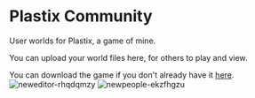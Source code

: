 <h1>Plastix Community</h1>
User worlds for Plastix, a game of mine.

You can upload your world files here, for others to play and view.

You can download the game if you don't already have it <a href=https://gamejolt.com/games/plastix/505572>here</a>.![neweditor-rhqdqmzy](https://user-images.githubusercontent.com/51975687/110043552-d150b280-7d04-11eb-8b5c-9c431016e203.png)
![newpeople-ekzfhgzu](https://user-images.githubusercontent.com/51975687/110043567-db72b100-7d04-11eb-9ed6-739d32596d89.png)

